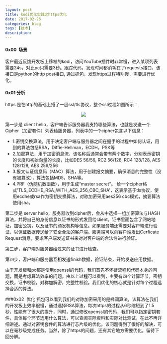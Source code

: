```yaml
---
layout: post
title: kodi优化实践之https优化
date: 2017-02-26
categories: blog
tags: [技术]
description: 
---
```

#### 0x00  场景
客户最近反馈开发板上移植的kodi，访问YouTube插件时非常慢，进入某项列表需要24s，对比pc只需要3秒。跟踪代码，发现时间都消耗在了requests接口，该接口是python的http post接口, 通过抓包，发现https过程特别慢，需要进行优化。

#### 0x01 分析
https 是在http的基础上搭了一层ssl/tls协议，整个ssl过程如图所示：
<center>
<p><img src="http://7xs8go.com1.z0.glb.clouddn.com/ssl.jpg" align="center"></p>
</center>

第一步是 client hello，客户端告诉服务器我支持哪些算法，也就是发送一个Cipher（加密套件）列表给服务器，列表中的一个cipher包含以下信息：
- 1.密钥交换算法，用于决定客户端与服务器之间在握手的过程中如何认证，用到的算法包括RSA，Diffie-Hellman，ECDH，PSK等
- 2.加密算法，用于加密消息流，该名称后通常会带有两个数字，分别表示密钥的长度和初始向量的长度，比如DES 56/56, RC2 56/128, RC4 128/128, AES 128/128, AES 256/256
- 3.报文认证信息码（MAC）算法，用于创建报文摘要，确保消息的完整性（没有被篡改），算法包括MD5，SHA等。
- 4.PRF（伪随机数函数），用于生成“master secret”。
给一个cipher格式'TLS_ECDHE_RSA_WITH_AES_256_CBC_SHA'，这表示基于tls协议，使用ecdhe或rsa作为密钥交换算法，对称加密采用aes256 cbc模式，摘要算法使用sha。

第二步是 server hello，服务器收到cipher后，会从中选择一组加密算法与HASH算法，并将自己的身份信息以证书的形式发回给client。证书里面包含了网站地址，加密公钥，以及证书的颁发机构等信息。如果服务端还需要对客户端进行验证，以保证数据传送给了安全合法的客户端。服务端可以向客户端发出Cerficate Request消息，要求客户端发送证书来对对客户端的合法性进行验证。

第三步，客户端对服务器给过来的证书进行检查。

第四步，客户端和服务器互相发送finish数据，验证结束，开始发送应用数据。

由于开发板和pc都是使用openssl的代码，我们首先不怀疑流程和代码本身的问题，而是考虑算法效率的问题。由以上过程可以看到，主要有四个计算环节，密钥交换，证书校验，对称加解密，完整性校验。我们优化的核心就是针对每个过程选择合适的算法。

###0x02  优化
抓包可以看到我们的对称加密采用的是椭圆算法，该算法在我们的开发板上效率很慢，通过选择RSA算法，每次https的过程从6秒缩短到了1.5秒，性能有了很大的提升，同时，通过修改openssl的代码，我们可以指定密钥套件，具体每个环节选用什么算法，可以查阅实际资料和实际对比测试，在此不再详细讲述。通过对密钥套件的算法进行芯片级的优化。该问题得到了很好的解决，可以在毫秒级完成任务。当然，除了https的问题，还有其它地方需要优化。留待下回分解。
